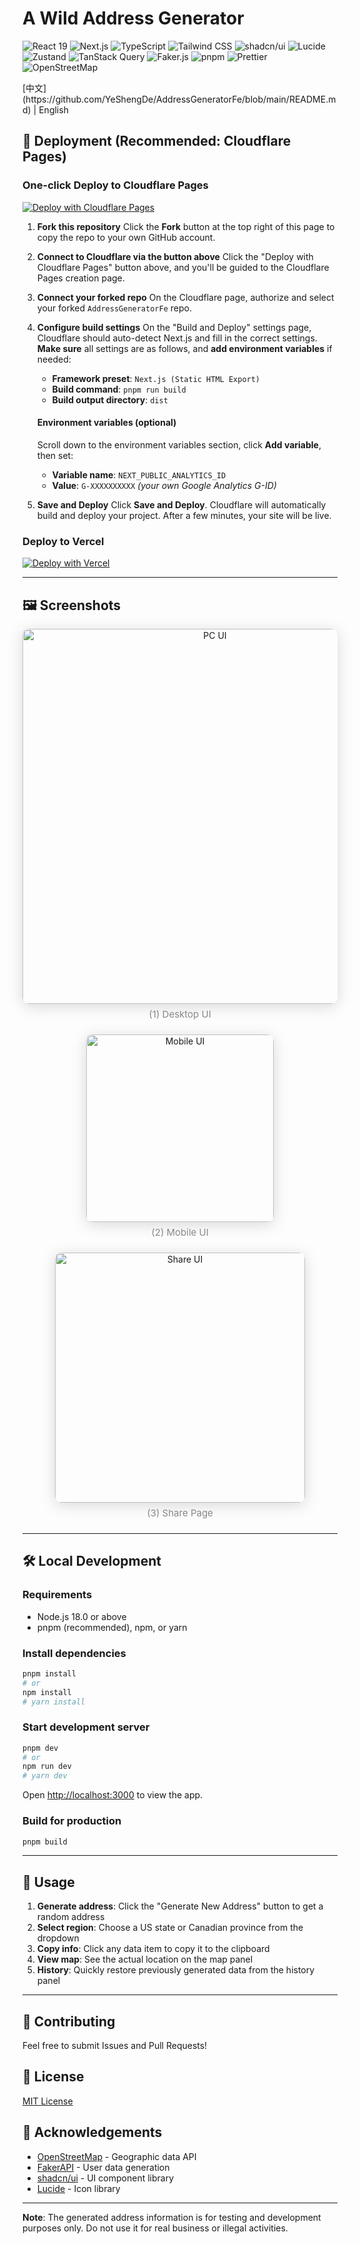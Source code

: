 # A Wild Address Generator

<p align="left">
  <img src="https://img.shields.io/badge/React-19-282C34?logo=react&logoColor=61DAFB" alt="React 19" />
  <img src="https://img.shields.io/badge/Next.js-15-000?logo=next.js&logoColor=white" alt="Next.js" />
  <img src="https://img.shields.io/badge/TypeScript-5.x-3178C6?logo=typescript&logoColor=white" alt="TypeScript" />
  <img src="https://img.shields.io/badge/Tailwind_CSS-3-06B6D4?logo=tailwind-css&logoColor=white" alt="Tailwind CSS" />
  <img src="https://img.shields.io/badge/shadcn/ui-black?style=flat&logo=vercel&logoColor=white" alt="shadcn/ui" />
  <img src="https://img.shields.io/badge/Lucide_React-yellow?logo=lucide&logoColor=black" alt="Lucide" />
  <img src="https://img.shields.io/badge/Zustand-5-000?logo=react&logoColor=white" alt="Zustand" />
  <img src="https://img.shields.io/badge/TanStack_Query-v5-FF4154?logo=tanstack&logoColor=white" alt="TanStack Query" />
  <img src="https://img.shields.io/badge/Faker.js-v9-FF5722?logo=javascript&logoColor=white" alt="Faker.js" />
  <img src="https://img.shields.io/badge/pnpm-orange?logo=pnpm&logoColor=white" alt="pnpm" />
  <img src="https://img.shields.io/badge/Prettier-code_style-F7B93E?logo=prettier&logoColor=black" alt="Prettier" />
  <img src="https://img.shields.io/badge/OpenStreetMap-7EBC6F?logo=openstreetmap&logoColor=white" alt="OpenStreetMap" />
</p>
[中文](https://github.com/YeShengDe/AddressGeneratorFe/blob/main/README.md)  |  English

## 🚀 Deployment (Recommended: Cloudflare Pages)

### One-click Deploy to Cloudflare Pages

[![Deploy with Cloudflare Pages](https://deploy.workers.cloudflare.com/button)](https://deploy.workers.cloudflare.com/?url=https://github.com/YeShengDe/AddressGeneratorFe)

1. **Fork this repository**
   Click the **Fork** button at the top right of this page to copy the repo to your own GitHub account.

2. **Connect to Cloudflare via the button above**
   Click the "Deploy with Cloudflare Pages" button above, and you'll be guided to the Cloudflare Pages creation page.

3. **Connect your forked repo**
   On the Cloudflare page, authorize and select your forked `AddressGeneratorFe` repo.

4. **Configure build settings**
   On the "Build and Deploy" settings page, Cloudflare should auto-detect Next.js and fill in the correct settings. **Make sure** all settings are as follows, and **add environment variables** if needed:
   - **Framework preset**: `Next.js (Static HTML Export)`
   - **Build command**: `pnpm run build`
   - **Build output directory**: `dist`

   #### **Environment variables (optional)**

   Scroll down to the environment variables section, click **Add variable**, then set:
   - **Variable name**: `NEXT_PUBLIC_ANALYTICS_ID`
   - **Value**: `G-XXXXXXXXXX` _(your own Google Analytics G-ID)_

5. **Save and Deploy**
   Click **Save and Deploy**. Cloudflare will automatically build and deploy your project. After a few minutes, your site will be live.

### Deploy to Vercel

[![Deploy with Vercel](https://vercel.com/button)](https://vercel.com/new/clone?repository-url=https://github.com/YeShengDe/AddressGeneratorFe)

---

## 🖼️ Screenshots

<div align="center" style="margin-bottom: 1.5em;">
  <img src="docs/pc.png" alt="PC UI" width="600" style="box-shadow:0 4px 24px rgba(0,0,0,0.15);border-radius:10px;" />
  <div style="margin: 0.5em 0 1.5em 0; color: #888; font-size: 15px;">(1) Desktop UI</div>
</div>
<div align="center" style="margin-bottom: 1.5em;">
  <img src="docs/phone.png" alt="Mobile UI" width="300" style="box-shadow:0 4px 24px rgba(0,0,0,0.15);border-radius:10px;" />
  <div style="margin: 0.5em 0 1.5em 0; color: #888; font-size: 15px;">(2) Mobile UI</div>
</div>
<div align="center" style="margin-bottom: 1.5em;">
  <img src="docs/share.png" alt="Share UI" width="400" style="box-shadow:0 4px 24px rgba(0,0,0,0.15);border-radius:10px;" />
  <div style="margin: 0.5em 0 1.5em 0; color: #888; font-size: 15px;">(3) Share Page</div>
</div>

---

## 🛠️ Local Development

### Requirements

- Node.js 18.0 or above
- pnpm (recommended), npm, or yarn

### Install dependencies

```bash
pnpm install
# or
npm install
# yarn install
```

### Start development server

```bash
pnpm dev
# or
npm run dev
# yarn dev
```

Open [http://localhost:3000](http://localhost:3000) to view the app.

### Build for production

```bash
pnpm build
```

---

## 🎯 Usage

1. **Generate address**: Click the "Generate New Address" button to get a random address
2. **Select region**: Choose a US state or Canadian province from the dropdown
3. **Copy info**: Click any data item to copy it to the clipboard
4. **View map**: See the actual location on the map panel
5. **History**: Quickly restore previously generated data from the history panel

---

## 🤝 Contributing

Feel free to submit Issues and Pull Requests!

## 📄 License

[MIT License](LICENSE)

## 🙏 Acknowledgements

- [OpenStreetMap](https://www.openstreetmap.org/) - Geographic data API
- [FakerAPI](https://fakerapi.it/) - User data generation
- [shadcn/ui](https://ui.shadcn.com/) - UI component library
- [Lucide](https://lucide.dev/) - Icon library

---

**Note**: The generated address information is for testing and development purposes only. Do not use it for real business or illegal activities.
